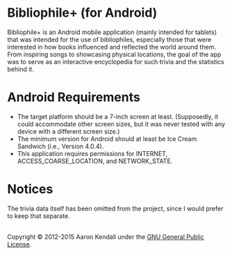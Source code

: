 # Bibliophile+ (for Android)
Bibliophile+ is an Android mobile application (mainly intended for tablets) that was intended for the use of bibliophiles, 
especially those that were interested in how books influenced and reflected the world around them.  From inspiring songs to
showcasing physical locations, the goal of the app was to serve as an interactive encyclopedia for such trivia and the 
statistics behind it.

# Android Requirements
* The target platform should be a 7-inch screen at least.  (Supposedly, it could accommodate other screen sizes, but it 
was never tested with any device with a different screen size.)
* The minimum version for Android should at least be Ice Cream Sandwich (i.e., Version 4.0.4).
* This application requires permissions for INTERNET, ACCESS_COARSE_LOCATION, and NETWORK_STATE.

# Notices
The trivia data itself has been omitted from the project, since I would prefer to keep that separate.

<br/>
Copyright © 2012-2015 Aaron Kendall under the <a target="_blank" href="https://github.com/jaerith/BibliophilePlus_Android/blob/master/LICENSE">GNU General Public License</a>.
